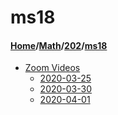 # ms18
#### [Home](../../..)\/[Math](../..)\/[202](..)\/[ms18]()
- [Zoom Videos](Zoom%20Videos)
    - [2020-03-25](Zoom%20Videos/2020-03-25)
    - [2020-03-30](Zoom%20Videos/2020-03-30)
    - [2020-04-01](Zoom%20Videos/2020-04-01)
